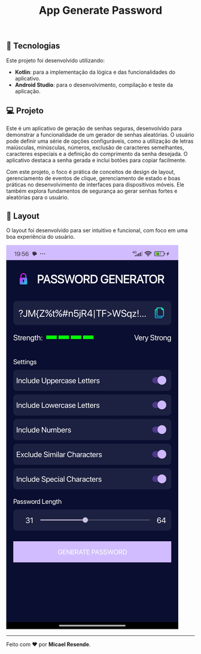 <h1 align="center">App Generate Password</h1>
<br>

## 🚀 Tecnologias

Este projeto foi desenvolvido utilizando:
- **Kotlin**: para a implementação da lógica e das funcionalidades do aplicativo.
- **Android Studio**: para o desenvolvimento, compilação e teste da aplicação.

## 💻 Projeto

Este é um aplicativo de geração de senhas seguras, desenvolvido para demonstrar a funcionalidade de um gerador de senhas aleatórias. O usuário pode definir uma série de opções configuráveis, como a utilização de letras maiúsculas, minúsculas, números, exclusão de caracteres semelhantes, caracteres especiais e a definição do comprimento da senha desejada. O aplicativo destaca a senha gerada e inclui botões para copiar facilmente.

Com este projeto, o foco é prática de conceitos de design de layout, gerenciamento de eventos de clique, gerenciamento de estado e boas práticas no desenvolvimento de interfaces para dispositivos móveis. Ele também explora fundamentos de segurança ao gerar senhas fortes e aleatórias para o usuário.

## 🔖 Layout

O layout foi desenvolvido para ser intuitivo e funcional, com foco em uma boa experiência do usuário.

![Interface do App](https://github.com/Micael-Resende/Password-Generator/blob/master/Images/app_password-generator.jpg)

---

Feito com ❤ por **Micael Resende**.

